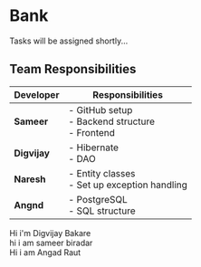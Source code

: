 # Bank

Tasks will be assigned shortly...

## Team Responsibilities

| Developer | Responsibilities |
| --------- | ---------------- |
| **Sameer** | - GitHub setup <br> - Backend structure <br> - Frontend |
| **Digvijay** | - Hibernate <br> - DAO |
| **Naresh** | - Entity classes <br> - Set up exception handling |
| **Angnd** | - PostgreSQL <br> - SQL structure |

Hi i'm Digvijay Bakare   
hi i am sameer biradar  
Hi i am Angad Raut

